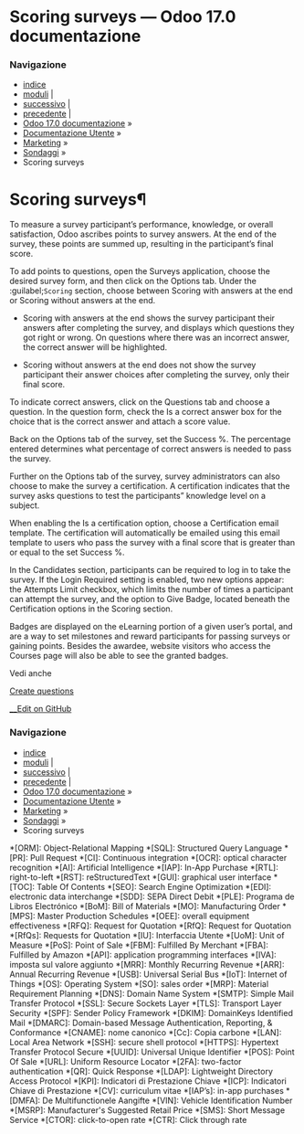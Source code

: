 # Scoring surveys — Odoo 17.0 documentazione

### Navigazione

  * [indice](../../../genindex.html "Indice generale")
  * [moduli](../../../py-modindex.html "Indice del modulo Python") |
  * [successivo](questions.html "Create questions") |
  * [precedente](create.html "Create surveys") |
  * [Odoo 17.0 documentazione](../../../index-2.html) »
  * [Documentazione Utente](../../../applications.html) »
  * [Marketing](../../marketing.html) »
  * [Sondaggi](../surveys.html) »
  * Scoring surveys



# Scoring surveys¶

To measure a survey participant’s performance, knowledge, or overall satisfaction, Odoo ascribes points to survey answers. At the end of the survey, these points are summed up, resulting in the participant’s final score.

To add points to questions, open the Surveys application, choose the desired survey form, and then click on the Options tab. Under the :guilabel;`Scoring` section, choose between Scoring with answers at the end or Scoring without answers at the end.

  * Scoring with answers at the end shows the survey participant their answers after completing the survey, and displays which questions they got right or wrong. On questions where there was an incorrect answer, the correct answer will be highlighted.

  * Scoring without answers at the end does not show the survey participant their answer choices after completing the survey, only their final score.




To indicate correct answers, click on the Questions tab and choose a question. In the question form, check the Is a correct answer box for the choice that is the correct answer and attach a score value.

Back on the Options tab of the survey, set the Success %. The percentage entered determines what percentage of correct answers is needed to pass the survey.

Further on the Options tab of the survey, survey administrators can also choose to make the survey a certification. A certification indicates that the survey asks questions to test the participants” knowledge level on a subject.

When enabling the Is a certification option, choose a Certification email template. The certification will automatically be emailed using this email template to users who pass the survey with a final score that is greater than or equal to the set Success %.

In the Candidates section, participants can be required to log in to take the survey. If the Login Required setting is enabled, two new options appear: the Attempts Limit checkbox, which limits the number of times a participant can attempt the survey, and the option to Give Badge, located beneath the Certification options in the Scoring section.

Badges are displayed on the eLearning portion of a given user’s portal, and are a way to set milestones and reward participants for passing surveys or gaining points. Besides the awardee, website visitors who access the Courses page will also be able to see the granted badges.

Vedi anche

[Create questions](questions.html)

[ __Edit on GitHub](https://github.com/odoo/documentation/edit/17.0/content/applications/marketing/surveys/scoring.rst)

### Navigazione

  * [indice](../../../genindex.html "Indice generale")
  * [moduli](../../../py-modindex.html "Indice del modulo Python") |
  * [successivo](questions.html "Create questions") |
  * [precedente](create.html "Create surveys") |
  * [Odoo 17.0 documentazione](../../../index-2.html) »
  * [Documentazione Utente](../../../applications.html) »
  * [Marketing](../../marketing.html) »
  * [Sondaggi](../surveys.html) »
  * Scoring surveys


  *[ORM]: Object-Relational Mapping
  *[SQL]: Structured Query Language
  *[PR]: Pull Request
  *[CI]: Continuous integration
  *[OCR]: optical character recognition
  *[AI]: Artificial Intelligence
  *[IAP]: In-App Purchase
  *[RTL]: right-to-left
  *[RST]: reStructuredText
  *[GUI]: graphical user interface
  *[TOC]: Table Of Contents
  *[SEO]: Search Engine Optimization
  *[EDI]: electronic data interchange
  *[SDD]: SEPA Direct Debit
  *[PLE]: Programa de Libros Electrónico
  *[BoM]: Bill of Materials
  *[MO]: Manufacturing Order
  *[MPS]: Master Production Schedules
  *[OEE]: overall equipment effectiveness
  *[RFQ]: Request for Quotation
  *[RfQ]: Request for Quotation
  *[RfQs]: Requests for Quotation
  *[IU]: Interfaccia Utente
  *[UoM]: Unit of Measure
  *[PoS]: Point of Sale
  *[FBM]: Fulfilled By Merchant
  *[FBA]: Fulfilled by Amazon
  *[API]: application programming interfaces
  *[IVA]: imposta sul valore aggiunto
  *[MRR]: Monthly Recurring Revenue
  *[ARR]: Annual Recurring Revenue
  *[USB]: Universal Serial Bus
  *[IoT]: Internet of Things
  *[OS]: Operating System
  *[SO]: sales order
  *[MRP]: Material Requirement Planning
  *[DNS]: Domain Name System
  *[SMTP]: Simple Mail Transfer Protocol
  *[SSL]: Secure Sockets Layer
  *[TLS]: Transport Layer Security
  *[SPF]: Sender Policy Framework
  *[DKIM]: DomainKeys Identified Mail
  *[DMARC]: Domain-based Message Authentication, Reporting, & Conformance
  *[CNAME]: nome canonico
  *[Cc]: Copia carbone
  *[LAN]: Local Area Network
  *[SSH]: secure shell protocol
  *[HTTPS]: Hypertext Transfer Protocol Secure
  *[UUID]: Universal Unique Identifier
  *[POS]: Point Of Sale
  *[URL]: Uniform Resource Locator
  *[2FA]: two-factor authentication
  *[QR]: Quick Response
  *[LDAP]: Lightweight Directory Access Protocol
  *[KPI]: Indicatori di Prestazione Chiave
  *[ICP]: Indicatori Chiave di Prestazione
  *[CV]: curriculum vitae
  *[IAP’s]: in-app purchases
  *[DMFA]: De Multifunctionele Aangifte
  *[VIN]: Vehicle Identification Number
  *[MSRP]: Manufacturer's Suggested Retail Price
  *[SMS]: Short Message Service
  *[CTOR]: click-to-open rate
  *[CTR]: Click through rate